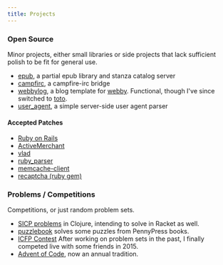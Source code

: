 ```yaml
---
title: Projects
---
```


### Open Source

Minor projects, either small libraries or side projects that lack sufficient
polish to be fit for general use.

- [epub](http://github.com/jamie/epub), a partial epub library and stanza catalog server
- [campfirc](http://github.com/jamie/campfirc), a campfire-irc bridge
- [webbylog](http://github.com/jamie/webbylog), a blog template for [webby](http://webby.rubyforge.org/). Functional, though I've since switched to [toto](http://github.com/cloudhead/toto).
- [user_agent](http://github.com/jamie/user_agent), a simple server-side user agent parser

#### Accepted Patches

- [Ruby on Rails](http://rubyonrails.org/)
- [ActiveMerchant](http://www.activemerchant.org/)
- [vlad](http://blog.zenspider.com/releases/2015/06/vlad-version-2-6-5-has-been-released.html)
- [ruby_parser](https://github.com/seattlerb/ruby_parser)
- [memcache-client](http://github.com/mperham/memcache-client)
- [recaptcha (ruby gem)](http://github.com/ambethia/recaptcha)


### Problems / Competitions

Competitions, or just random problem sets.

- [SICP problems](http://github.com/jamie/sicp) in Clojure, intending to solve in Racket as well.
- [puzzlebook](http://github.com/jamie/puzzlebook) solves some puzzles from PennyPress books.
- [ICFP Contest](http://www.icfpconference.org/contest.html) After working on problem sets in the past, I finally competed live with some friends in 2015.
- [Advent of Code](https://adventofcode.com/), now an annual tradition.
